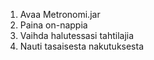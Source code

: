 1. Avaa Metronomi.jar
2. Paina on-nappia
3. Vaihda halutessasi tahtilajia
4. Nauti tasaisesta nakutuksesta
